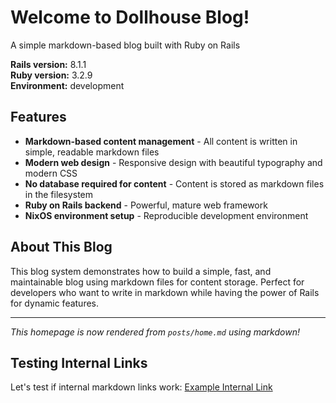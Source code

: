 # Welcome to Dollhouse Blog!

A simple markdown-based blog built with Ruby on Rails

**Rails version:** 8.1.1  
**Ruby version:** 3.2.9  
**Environment:** development

## Features

- **Markdown-based content management** - All content is written in simple, readable markdown files
- **Modern web design** - Responsive design with beautiful typography and modern CSS
- **No database required for content** - Content is stored as markdown files in the filesystem  
- **Ruby on Rails backend** - Powerful, mature web framework
- **NixOS environment setup** - Reproducible development environment

## About This Blog

This blog system demonstrates how to build a simple, fast, and maintainable blog using markdown files for content storage. Perfect for developers who want to write in markdown while having the power of Rails for dynamic features.

---

*This homepage is now rendered from `posts/home.md` using markdown!*

## Testing Internal Links

Let's test if internal markdown links work: [Example Internal Link](/test)